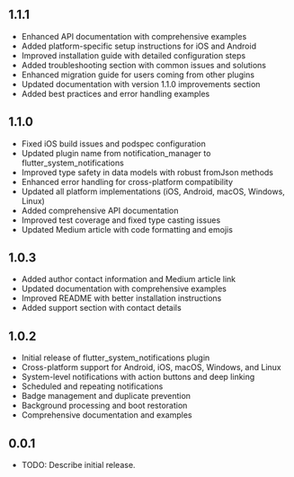 ## 1.1.1

* Enhanced API documentation with comprehensive examples
* Added platform-specific setup instructions for iOS and Android
* Improved installation guide with detailed configuration steps
* Added troubleshooting section with common issues and solutions
* Enhanced migration guide for users coming from other plugins
* Updated documentation with version 1.1.0 improvements section
* Added best practices and error handling examples

## 1.1.0

* Fixed iOS build issues and podspec configuration
* Updated plugin name from notification_manager to flutter_system_notifications
* Improved type safety in data models with robust fromJson methods
* Enhanced error handling for cross-platform compatibility
* Updated all platform implementations (iOS, Android, macOS, Windows, Linux)
* Added comprehensive API documentation
* Improved test coverage and fixed type casting issues
* Updated Medium article with code formatting and emojis

## 1.0.3

* Added author contact information and Medium article link
* Updated documentation with comprehensive examples
* Improved README with better installation instructions
* Added support section with contact details

## 1.0.2

* Initial release of flutter_system_notifications plugin
* Cross-platform support for Android, iOS, macOS, Windows, and Linux
* System-level notifications with action buttons and deep linking
* Scheduled and repeating notifications
* Badge management and duplicate prevention
* Background processing and boot restoration
* Comprehensive documentation and examples

## 0.0.1

* TODO: Describe initial release.
